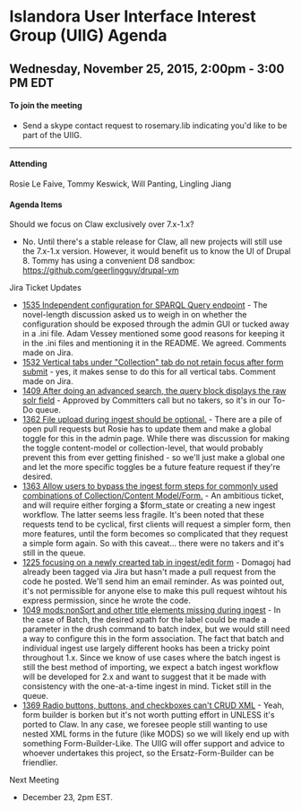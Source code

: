 # Islandora User Interface Interest Group (UIIG) Agenda
Wednesday, November 25, 2015, 2:00pm - 3:00 PM EDT 
---

#### To join the meeting
* Send a skype contact request to rosemary.lib indicating you'd like to be part of the UIIG.

---
#### Attending
Rosie Le Faive, Tommy Keswick, Will Panting, Lingling Jiang

#### Agenda Items
Should we focus on Claw exclusively over 7.x-1.x?
- No. Until there's a stable release for Claw, all new projects will still use the 7.x-1.x version. However, it would benefit us to know the UI of Drupal 8. Tommy has using a convenient D8 sandbox:  https://github.com/geerlingguy/drupal-vm


Jira Ticket Updates 
- [1535 Independent configuration for SPARQL Query endpoint](https://jira.duraspace.org/browse/ISLANDORA-1535) - The novel-length discussion asked us to weigh in on whether the configuration should be exposed through the admin GUI or tucked away in a .ini file. Adam Vessey mentioned some good reasons for keeping it in the .ini files and mentioning it in the README. We agreed. Comments made on Jira.
- [1532 Vertical tabs under "Collection" tab do not retain focus after form submit](https://jira.duraspace.org/browse/ISLANDORA-1532) - yes, it makes sense to do this for all vertical tabs. Comment made on Jira.
- [1409 After doing an advanced search, the query block displays the raw solr field](https://jira.duraspace.org/browse/ISLANDORA-1409) - Approved by Committers call but no takers, so it's in our To-Do queue.
- [1362 File upload during ingest should be optional.](https://jira.duraspace.org/browse/ISLANDORA-1362) - There are a pile of open pull requests but Rosie has to update them and make a global toggle for this in the admin page. While there was discussion for making the toggle content-model or collection-level, that would probably prevent this from ever getting finished - so we'll just make a global one and let the more specific toggles be a future feature request if they're desired.
- [1363 Allow users to bypass the ingest form steps for commonly used combinations of Collection/Content Model/Form.](https://jira.duraspace.org/browse/ISLANDORA-1363) - An ambitious ticket, and will require either forging a $form_state or creating a new ingest workflow. The latter seems less fragile. It's been noted that these requests tend to be cyclical, first clients will request a simpler form, then more features, until the form becomes so complicated that they request a simple form again. So with this caveat... there were no takers and it's still in the queue.
- [1225 focusing on a newly crearted tab in ingest/edit form](https://jira.duraspace.org/browse/ISLANDORA-1225) - Domagoj had already been tagged via Jira but hasn't made a pull request from the code he posted. We'll send him an email reminder. As was pointed out, it's not permissible for anyone else to make this pull request wihtout his express permission, since he wrote the code.
- [1049 mods:nonSort and other title elements missing during ingest](https://jira.duraspace.org/browse/ISLANDORA-1049) - In the case of Batch, the desired xpath for the label could be made a parameter in the drush command to batch index, but we would still need a way to configure this in the form association. The fact that batch and individual ingest use largely different hooks has been a tricky point throughout 1.x. Since we know of use cases where the batch ingest is still the best method of importing, we expect a batch ingest workflow will be developed for 2.x and want to suggest that it be made with consistency with the one-at-a-time ingest in mind. Ticket still in the queue.
- [1369 Radio buttons, buttons, and checkboxes can't CRUD XML](https://jira.duraspace.org/browse/ISLANDORA-1369) - Yeah, form builder is borken but it's not worth putting effort in UNLESS it's ported to Claw. In any case, we foresee people still wanting to use nested XML forms in the future (like MODS) so we will likely end up with something Form-Builder-Like. The UIIG will offer support and advice to whoever undertakes this project, so the Ersatz-Form-Builder can be friendlier.

Next Meeting
- December 23, 2pm EST.


